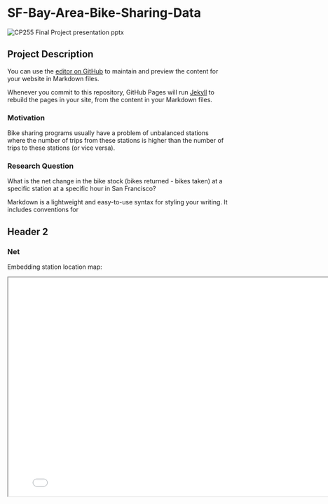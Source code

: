 # SF-Bay-Area-Bike-Sharing-Data

![CP255 Final Project presentation  pptx](https://user-images.githubusercontent.com/75310566/167366826-f1b6ded2-64aa-44ab-8418-66b390101fd5.jpg)

## Project Description

You can use the [editor on GitHub](https://github.com/JieqiongorJoana/SF-Bay-Area-Bike-Sharing-Data/edit/gh-pages/index.md) to maintain and preview the content for your website in Markdown files.

Whenever you commit to this repository, GitHub Pages will run [Jekyll](https://jekyllrb.com/) to rebuild the pages in your site, from the content in your Markdown files.

### Motivation
Bike sharing programs usually have a problem of unbalanced stations where the number of trips from these stations is higher than the number of trips to these stations (or vice versa). 

### Research Question
What is the net change in the bike stock (bikes returned - bikes taken) at a specific station at a specific hour in San Francisco?

Markdown is a lightweight and easy-to-use syntax for styling your writing. It includes conventions for


## Header 2
### Net


Embedding station location map:
<iframe src="station_location.html" height="500" width="800"></iframe>

